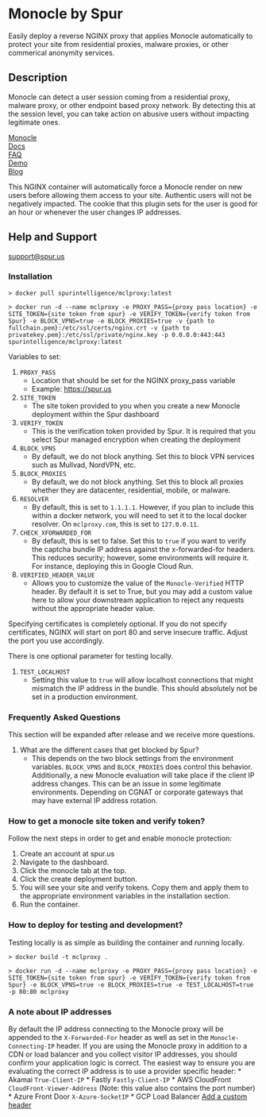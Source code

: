 # Monocle by Spur
Easily deploy a reverse NGINX proxy that applies Monocle automatically to protect your site from residential proxies, malware proxies, or other commerical anonymity services.

## Description

Monocle can detect a user session coming from a residential proxy, malware proxy, or other endpoint based proxy network. By detecting this at the session level, you can take action on abusive users without impacting legitimate ones.

[Monocle](https://spur.us/monocle)  
[Docs](https://docs.spur.us/#/monocle)  
[FAQ](https://spur.us/monocle/#faqs)  
[Demo](https://spur.us/app/demos/monocle/form)  
[Blog](https://spur.us/announcing-monocle-community-edition) 

This NGINX container will automatically force a Monocle render on new users before allowing them access to your site. Authentic users will not be negatively impacted. The cookie that this plugin sets for the user is good for an hour or whenever the user changes IP addresses.

## Help and Support

support@spur.us

### Installation

```
> docker pull spurintelligence/mclproxy:latest

> docker run -d --name mclproxy -e PROXY_PASS={proxy pass location} -e SITE_TOKEN={site token from spur} -e VERIFY_TOKEN={verify token from Spur} -e BLOCK_VPNS=true -e BLOCK_PROXIES=true -v {path to fullchain.pem}:/etc/ssl/certs/nginx.crt -v {path to privatekey.pem}:/etc/ssl/private/nginx.key -p 0.0.0.0:443:443 spurintelligence/mclproxy:latest
```

Variables to set:

1. `PROXY_PASS`
    * Location that should be set for the NGINX proxy_pass variable
    * Example: https://spur.us
2. `SITE_TOKEN`
    * The site token provided to you when you create a new Monocle deployment within the Spur dashboard
3. `VERIFY_TOKEN`
    * This is the verification token provided by Spur. It is required that you select Spur managed encryption when creating the deployment
4. `BLOCK_VPNS`
    * By default, we do not block anything. Set this to block VPN services such as Mullvad, NordVPN, etc.
5. `BLOCK_PROXIES`
    * By default, we do not block anything. Set this to block all proxies whether they are datacenter, residential, mobile, or malware.
6. `RESOLVER`
    * By default, this is set to `1.1.1.1`. However, if you plan to include this within a docker network, you will need to set it to the local docker resolver. On `mclproxy.com`, this is set to `127.0.0.11`.
7. `CHECK_XFORWARDED_FOR`
    * By default, this is set to false. Set this to `true` if you want to verify the captcha bundle IP address against the x-forwarded-for headers. This reduces security; however, some environments will require it. For instance, deploying this in Google Cloud Run.
8. `VERIFIED_HEADER_VALUE`
    * Allows you to customize the value of the `Monocle-Verified` HTTP header. By default it is set to True, but you may add a custom value here to allow your downstream application to reject any requests without the appropriate header value. 

Specifying certificates is completely optional. If you do not specify certificates, NGINX will start on port 80 and serve insecure traffic. Adjust the port you use accordingly.

There is one optional parameter for testing locally.

1. `TEST_LOCALHOST`
    * Setting this value to `true` will allow localhost connections that might mismatch the IP address in the bundle. This should absolutely not be set in a production environment.

### Frequently Asked Questions

This section will be expanded after release and we receive more questions.

1. What are the different cases that get blocked by Spur?
    * This depends on the two block settings from the environment variables. `BLOCK_VPNS` and `BLOCK_PROXIES` does control this behavior. Additionally, a new Monocle evaluation will take place if the client IP address changes. This can be an issue in some legitimate environments. Depending on CGNAT or corporate gateways that may have external IP address rotation.

### How to get a monocle site token and verify token?

Follow the next steps in order to get and enable monocle protection:
1. Create an account at spur.us
2. Navigate to the dashboard.
3. Click the monocle tab at the top.
4. Click the create deployment button.
5. You will see your site and verify tokens. Copy them and apply them to the appropriate environment variables in the installation section.
6. Run the container.

### How to deploy for testing and development?

Testing locally is as simple as building the container and running locally. 

```
> docker build -t mclproxy .

> docker run -d --name mclproxy -e PROXY_PASS={proxy pass location} -e SITE_TOKEN={site token from spur} -e VERIFY_TOKEN={verify token from Spur} -e BLOCK_VPNS=true -e BLOCK_PROXIES=true -e TEST_LOCALHOST=true -p 80:80 mclproxy

```

### A note about IP addresses
By default the IP address connecting to the Monocle proxy will be appended to the `X-Forwarded-For` header as well as set in the `Monocle-Connecting-IP` header. If you are using the Monocle proxy in addition to a CDN or load balancer and you collect visitor IP addresses, you should confirm your application logic is correct. The easiest way to ensure you are evaluating the correct IP address is to use a provider specific header:
    * Akamai `True-Client-IP`
    * Fastly `Fastly-Client-IP`
    * AWS CloudFront `CloudFront-Viewer-Address` (Note: this value also contains the port number)
    * Azure Front Door `X-Azure-SocketIP`
    * GCP Load Balancer [Add a custom header](https://cloud.google.com/load-balancing/docs/l7-internal/custom-headers)

